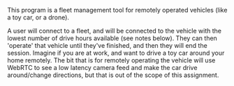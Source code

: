 This program is a fleet management tool for remotely operated vehicles (like a toy car, or a drone). 

A user will connect to a fleet, and will be connected to the vehicle with the lowest number of drive hours available (see notes below). They can then 'operate' that vehicle until they've finished, and then they will end the session. Imagine if you are at work, and want to drive a toy car around your home remotely. The bit that is for remotely operating the vehicle will use WebRTC to see a low latency camera feed and make the car drive around/change directions, but that is out of the scope of this assignment. 

